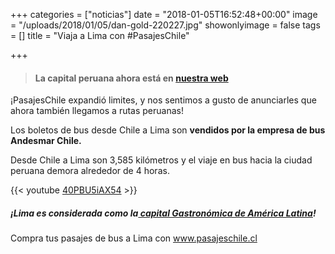 +++
categories = ["noticias"]
date = "2018-01-05T16:52:48+00:00"
image = "/uploads/2018/01/05/dan-gold-220227.jpg"
showonlyimage = false
tags = []
title = "Viaja a Lima con #PasajesChile"

+++
> #### La **capital peruana ahora está en** [**nuestra web**](https://www.pasajeschile.cl/#!/)

¡PasajesChile expandió limites, y nos sentimos a gusto de anunciarles que ahora también llegamos a rutas peruanas!

Los boletos de bus desde Chile a Lima son **vendidos por la empresa de bus Andesmar Chile.** 

Desde Chile a Lima son 3,585 kilómetros y el viaje en bus hacia la ciudad peruana demora alrededor de 4 horas.

{{< youtube [40PBU5iAX54](https://youtu.be/40PBU5iAX54 "https://youtu.be/40PBU5iAX54") >}}

##### ¡Lima es considerada como la[ capital Gastronómica de América Latina](https://www.viviendoporelmundo.com/lima-la-capital-gastronomica-de-america/)!

Compra tus pasajes de bus a Lima con [www.pasajeschile.cl ](https://www.pasajeschile.cl/#!/)